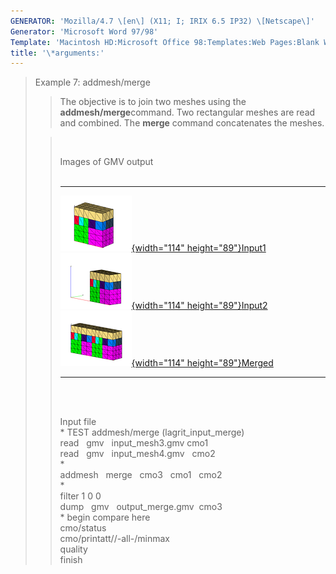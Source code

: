 ```yaml
---
GENERATOR: 'Mozilla/4.7 \[en\] (X11; I; IRIX 6.5 IP32) \[Netscape\]'
Generator: 'Microsoft Word 97/98'
Template: 'Macintosh HD:Microsoft Office 98:Templates:Web Pages:Blank Web Page'
title: '\*arguments:'
---
```


> Example 7: addmesh/merge
>
> > The objective is to join two meshes using the
> > **addmesh/merge**command.
> > Two rectangular meshes are read and combined. The **merge** command
> > concatenates the meshes.
>
> >  
> >
> > Images of GMV output\
> >  
> >
> >   ---------------------------------------------------------------------------------------------------------------------------------------------------------------- ---------------------------------------------------------------------------------------------------------------------------------------------------------------- ----------------------------------------------------------------------------------------------------------------------------------------------------------------
> >   [![](image/addmesh_merge/addmesh_mesh1_tn.gif){width="114" height="89"}](image/addmesh_merge/addmesh_mesh1.gif)[Input1](image/addmesh_merge/addmesh_mesh1.gif)   [![](image/addmesh_merge/addmesh_mesh2_tn.gif){width="114" height="89"}](image/addmesh_merge/addmesh_mesh2.gif)[Input2](image/addmesh_merge/addmesh_mesh2.gif)   [![](image/addmesh_merge/addmesh_mesh3_tn.gif){width="114" height="89"}](image/addmesh_merge/addmesh_mesh3.gif)[Merged](image/addmesh_merge/addmesh_mesh3.gif)
> >   ---------------------------------------------------------------------------------------------------------------------------------------------------------------- ---------------------------------------------------------------------------------------------------------------------------------------------------------------- ----------------------------------------------------------------------------------------------------------------------------------------------------------------
> >
> > \
> >  
> >
> > Input file\
> > \* TEST addmesh/merge (lagrit\_input\_merge)\
> > read   gmv   input\_mesh3.gmv cmo1\
> > read   gmv   input\_mesh4.gmv   cmo2\
> > \*\
> > addmesh   merge   cmo3   cmo1   cmo2\
> > \*\
> > filter 1 0 0\
> > dump   gmv   output\_merge.gmv  cmo3\
> > \* begin compare here\
> > cmo/status\
> > cmo/printatt//-all-/minmax\
> > quality\
> > finish

